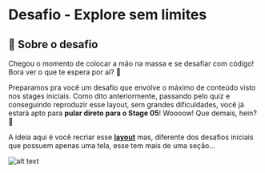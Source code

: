 # Desafio - Explore sem limites

## 📝 Sobre o desafio

Chegou o momento de colocar a mão na massa e se desafiar com código!
Bora ver o que te espera por aí? 👀

Preparamos pra você um desafio que envolve o máximo de conteúdo visto nos stages iniciais.
Como dito anteriormente, passando pelo quiz e conseguindo reproduzir esse layout, sem grandes dificuldades, você já estará apto para **pular direto para o Stage 05**!
Woooow! Que demais, hein? 💙

A ideia aqui é você recriar esse **[layout](https://www.figma.com/file/563kgHMxsEy17nCdTJI6JC/Explore-sem-limites/duplicate)** mas, diferente dos desafios iniciais que possuem apenas uma tela, esse tem mais de uma seção…

![alt text](https://s3-us-west-2.amazonaws.com/secure.notion-static.com/97df845c-bb24-4f2e-a018-2aa08a93eac0/Untitled.png)
